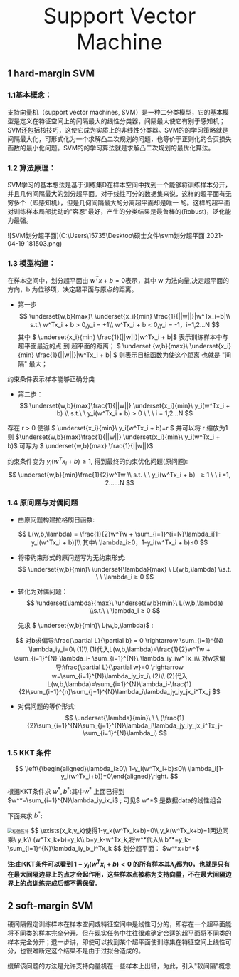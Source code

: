 <div align='center'><font size ='70'>  Support Vector Machine </font></div>

## 1 hard-margin SVM
### 1.1基本概念：
支持向量机（support vector machines, SVM）是一种二分类模型，它的基本模型是定义在特征空间上的间隔最大的线性分类器，间隔最大使它有别于感知机；SVM还包括核技巧，这使它成为实质上的非线性分类器。SVM的的学习策略就是间隔最大化，可形式化为一个求解凸二次规划的问题，也等价于正则化的合页损失函数的最小化问题。SVM的的学习算法就是求解凸二次规划的最优化算法。
### 1.2 算法原理：

SVM学习的基本想法是基于训练集D在样本空间中找到一个能够将训练样本分开，并且几何间隔最大的划分超平面。对于线性可分的数据集来说，这样的超平面有无穷多个（即感知机），但是几何间隔最大的分离超平面却是唯一   的。这样的超平面对训练样本局部扰动的"容忍"最好，产生的分类结果是最鲁棒的(Robust)，泛化能力最强。

![SVM划分超平面](C:\Users\15735\Desktop\硕士文件\svm划分超平面 2021-04-19 181503.png)

### 1.3 模型构建：

在样本空间中，划分超平面由 $w^Tx + b = 0$表示，其中 w 为法向量,决定超平面的方向，b 为位移项，决定超平面与原点的距离。
* 第一步
$$
\underset{w,b}{max}\ \underset{x_i}{min} \frac{1}{||w||}|w^Tx_i+b|\\
s.t.\ w^Tx_i + b > 0,y_i = +1\\
w^Tx_i + b < 0,y_i = -1，i=1,2...N
$$
其中 $ \underset{x_i}{min} \frac{1}{||w||}|w^Tx_i + b|$ 表示训练样本中与超平面最近的点 到 超平面的距离； 
$ \underset {w,b}{max}\ \underset{x_i}{min} \frac{1}{||w||}|w^Tx_i + b| $ 则表示目标函数为使这个距离 也就是 "间隔" 最大；

约束条件表示样本能够正确分类



* 第二步：
$$
\underset{w,b}{max}\frac{1}{||w||} \underset{x_i}{min}\ y_i(w^Tx_i + b) \\
s.t.\ \ y_i(w^Tx_i + b) > 0 \ \ \ i = 1,2...N
$$

存在 r > 0 使得 $ \underset{x_i}{min}\ y_i(w^Tx_i + b)=r $ 并可以将 r 缩放为1 则 $\underset{w,b}{max}\frac{1}{||w||} \underset{x_i}{min}\ y_i(w^Tx_i + b)$ 可写为 $ \underset{w,b}{max} \frac{1}{||w||}$

约束条件变为  $y_i(w^Tx_i + b) ≥ 1$, 得到最终的约束优化问题(原问题):
$$
\underset{w,b}{min}\frac{1}{2}w^Tw \\
s.t. \ \  y_i(w^Tx_i + b） ≥ 1 \ \ i =1, 2……N
$$

### 1.4  原问题与对偶问题

* 由原问题构建拉格朗日函数:


$$
L(w,b,\lambda) = \frac{1}{2}w^Tw + \sum_{i=1}^{i=N}\lambda_i[1-y_i(w^Tx_i + b)]\\ 其中\ \lambda_i≥0，1-y_i(w^Tx_i + b)≤0
$$

* 将带约束形式的原问题写为无约束形式:
$$
\underset{w,b}{min}\ \underset{\lambda}{max} \ L(w,b,\lambda) \\s.t. \ \ \lambda_i ≥ 0
$$

* 转化为对偶问题：
$$
\underset{\lambda}{max}\ \underset{w,b}{min}\ L(w,b,\lambda) \\s.t.\ \ \lambda_i ≥ 0
$$

  先求 $ \underset{w,b}{min}\ L(w,b,\lambda)$ :

$$
对b求偏导:\frac{\partial L}{\partial b} = 0 \rightarrow \sum_{i=1}^{N} \lambda_iy_i=0\ (1)\\ 
(1)代入L(w,b,\lambda)=\frac{1}{2}w^Tw + \sum_{i=1}^{N} \lambda_i- \sum_{i=1}^{N}\ \lambda_iy_iw^Tx_i\\ 
对w求偏导:\frac{\partial L}{\partial w}=0 \rightarrow w=\sum_{i=1}^{N}\lambda_iy_ix_i\ (2)\\
(2)代入L(w,b,\lambda)=\sum_{i=1}^{N}\lambda_i-\frac{1}{2}\sum_{i=1}^{n}\sum_{j=1}^{N}\lambda_i\lambda_jy_iy_jx_i^Tx_j
$$

* 对偶问题的等价形式:
$$
\underset{\lambda}{min}\ \ \ (\frac{1}{2}\sum_{i=1}^{N}\sum_{j=1}^{N}\lambda_i\lambda_jy_iy_jx_i^Tx_j-\sum_{i=1}^{N}\lambda_i)
$$



### 1.5  KKT 条件

$$
\left\{\begin{aligned}\lambda_i≥0\\
1-y_i(w^Tx_i+b)≤0\\
\lambda_i[1-y_i(w^Tx_i+b)]=0\end{aligned}\right.
$$

根据KKT条件求 $w^*,b^*$:其中$w^*$ 上面已得到  $w^*=\sum_{i=1}^{N}\lambda_iy_ix_i$ ; 
可见$ w^*$ 是数据data的线性组合

下面来求 $b^*$:

<img src="C:\Users\15735\Desktop\硕士文件\松弛互补.png" alt="松弛互补" style="zoom: 67%;" />
$$
\exists(x_k,y_k)使得1-y_k(w^Tx_k+b)=0\\
y_k(w^Tx_k+b)=1两边同乘\ y_k\\
(w^Tx_k+b)=y_k\\
b=y_k-w^Tx_k,将w^*代入\\
b^*=y_k-\sum_{i=1}^{N}\lambda_iy_ix_i^Tx_k
$$
划分超平面：  $w^*x+b^*$

**注:由KKT条件可以看到 $1-y_i(w^Tx_i+b)<0$ 的所有样本其$\lambda_i$都为0，也就是只有在最大间隔边界上的点才会起作用，这些样本点被称为支持向量，不在最大间隔边界上的点训练完成后都不需保留。**

## 2 soft-margin SVM 

硬间隔假定训练样本在样本空间或特征空间中是线性可分的，即存在一个超平面能将不同类的样本完全分开。但在现实任务中往往很难确定合适的超平面将不同类的样本完全分开；退一步讲，即使可以找到某个超平面使训练集在特征空间上线性可分，也很难断定这个结果不是由于过拟合造成的。

缓解该问题的方法是允许支持向量机在一些样本上出错，为此，引入"软间隔"概念